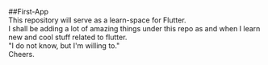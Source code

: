 ##First-App  
This repository will serve as a learn-space for Flutter.  
I shall be adding a lot of amazing things under this repo as and when I learn new and cool
stuff related to flutter.  
"I do not know, but I'm willing to."  
Cheers.
